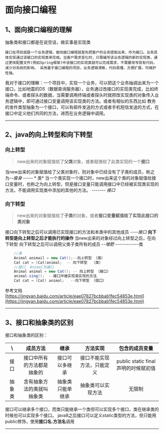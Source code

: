 # 面向接口编程

## 1、面向接口编程的理解

抽象类和接口都是在说空话，做实事是实现类

    接口在项目就是一个业务逻辑，面向接口编程就是先把客户的业务提取出来，作为接口。业务具体实现通过该接口的实现类来完成。当客户需求变化时，只需编写该业务逻辑的新的实现类，通过更改配置文件(例如Spring框架)中该接口的实现类就可以完成需求，不需要改写现有代码，减少对系统的影响。 采用基于接口编程的项目，业务逻辑清晰，代码易懂，方便扩展，可维护性强。

我对于接口的理解：一个项目中，实现一个业务，可以把这个业务抽调出来为一个接口，比如地震的DS（数据查询服务器），业务通过改接口的实现类完成，比如终端命令、或者探头的数据，当需要调用终端或者探头时就把改实现类的对象传入业务逻辑中，即可通过接口变量调用该实现类的方法。或者有相似的东西比如 教务的发件类型抽象为一个接口，可以有邮件发送的方式或者手机短信发送的方式，在接口中定义他们共同的方法，进而在业务逻辑中调用。

---

## 2、java的向上转型和向下转型

### 向上转型
>new出来的对象赋值给了**父类**对象，或者赋值给了此类实现的一个**接口**

当new出来的对象赋值给了父类对象时，则对象中已经没有了子类的成员，称之为--*瘦身*  ----- * 类*
当一个类实现一个接口时，new出来这个类的对象赋值给接口变量时，也称之为向上转型，但是接口变量只能调用接口中已经被实现类实现的方法，不能调用实现类中添加的其他的方法。 ------- *接口*
### 向下转型
> new出来的对象赋值给了**子类**的对象，或者**接口变量赋值给了实现此接口的类对象**

接口向下转型之后可以调用已实现接口的方法和本类中的其他成员    ----*接口*
**向下转型是向上转型之后才能执行的操作**  当new出来的对象经过向上转型之后，在向下转型
向下转型之后可以调用父类子类所有的成员 --*增肥*   ------------类
``` java
    //类
    Animal animail = new Cat();--向上转型 （类）  
    Cat cat = (Cat)animal;  -- 向下转型  （类）
    //接口  Animal为接口
    Animal animal = new Cat(); -- 向上转型 （接口）
    animal.sing();  --接口中被实现类实现的方法
    Cat cat = (Cat) animal;   --向下转型 （借口）
```
参考文档[https://jingyan.baidu.com/article/eae07827bcbbab1fec54853e.html](https://jingyan.baidu.com/article/eae07827bcbbab1fec54853e.html)

---
## 3、接口和抽象类的区别

接口和抽象类的区别：

| \ | 成员方法 | 继承 | 方法实现 | 包含的成员变量 |
|:-:|:-:|:-:|:-:|:-:|
| 接口 | 接口中所有的方法都是抽象的 | 接口可以多继承 | 接口不能实现方法，只能定义 |  public static final 声明的时候赋初值 |
| 抽象类 | 含有抽象方法的类就叫抽象类 | 抽象类只能单继承 | 抽象类可以实现方法 | 无限制 |

接口可以继承多个接口，而类只能继承一个类但可以实现多个接口，类在继承类的时候也可以实现多个接口。
java8之后接口可以定义static类型的方法，但只能用public修饰，使用**接口名.方法名**调用

---
